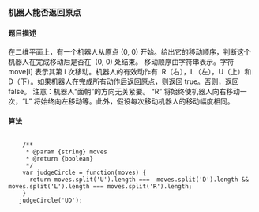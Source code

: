 ### 机器人能否返回原点

#### 题目描述
在二维平面上，有一个机器人从原点 (0, 0) 开始。给出它的移动顺序，判断这个机器人在完成移动后是否在  (0, 0) 处结束。
移动顺序由字符串表示。字符 move[i] 表示其第 i 次移动。机器人的有效动作有  R（右），L（左），U（上）和 D（下）。如果机器人在完成所有动作后返回原点，则返回 true。否则，返回 false。
注意：机器人“面朝”的方向无关紧要。 “R” 将始终使机器人向右移动一次，“L” 将始终向左移动等。此外，假设每次移动机器人的移动幅度相同。

#### 算法

```

    /**
     * @param {string} moves
     * @return {boolean}
     */
    var judgeCircle = function(moves) {
      return moves.split('U').length ===  moves.split('D').length && moves.split('L').length === moves.split('R').length;
    }
   judgeCircle('UD');


```
